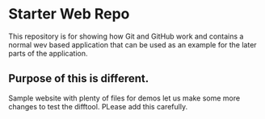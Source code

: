 # Starter Web Repo

This repository is for showing how Git and GitHub work and contains a normal wev based application that can be used as an example for the later parts of the application.

## Purpose of this is different.

Sample website with plenty of files for demos
let us make some more changes to test the difftool.
PLease add this carefully.

